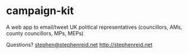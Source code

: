 campaign-kit
=================

A web app to email/tweet UK political representatives (councillors, AMs, county councillors, MPs, MEPs)

Questions? stephen@stephenreid.net
http://stephenreid.net
